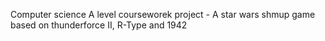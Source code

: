Computer science A level courseworek project - A star wars shmup game based on thunderforce II, R-Type and 1942

